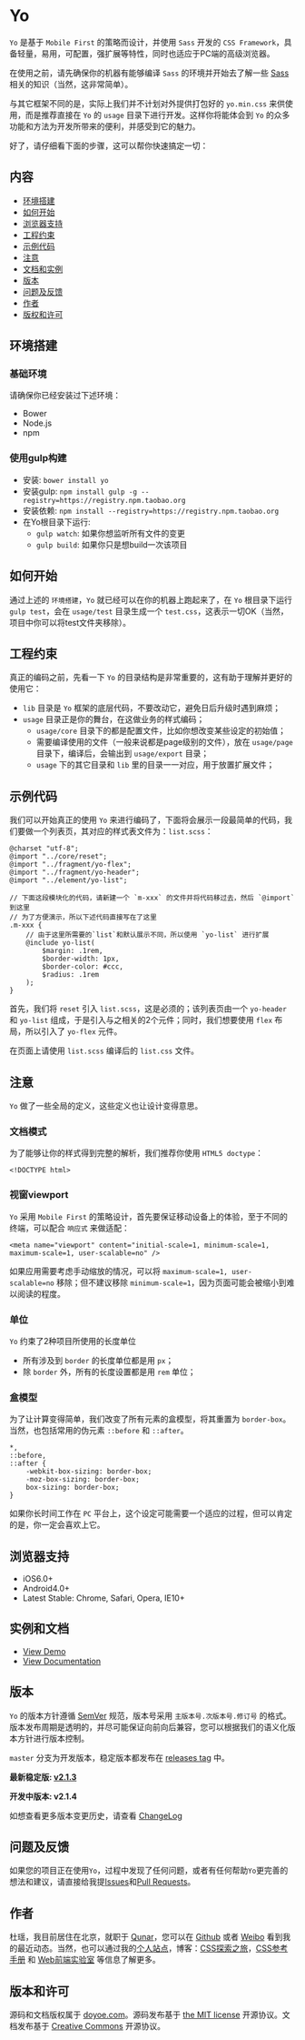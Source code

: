 # Yo

`Yo` 是基于 `Mobile First` 的策略而设计，并使用 `Sass` 开发的 `CSS Framework`，具备轻量，易用，可配置，强扩展等特性，同时也适应于PC端的高级浏览器。

在使用之前，请先确保你的机器有能够编译 `Sass` 的环境并开始去了解一些 [Sass](http://sass-lang.com/) 相关的知识（当然，这非常简单）。

与其它框架不同的是，实际上我们并不计划对外提供打包好的 `yo.min.css` 来供使用，而是推荐直接在 `Yo` 的 `usage` 目录下进行开发。这样你将能体会到 `Yo` 的众多功能和方法为开发所带来的便利，并感受到它的魅力。

好了，请仔细看下面的步骤，这可以帮你快速搞定一切：


## 内容

* [环境搭建](#quick-stat)
* [如何开始](#how-to-start)
* [浏览器支持](#supported-browsers)
* [工程约束](#rules)
* [示例代码](#template)
* [注意](#attention)
* [文档和实例](#documentation-and-demo)
* [版本](#versioning)
* [问题及反馈](#bugs-and-feature-requests)
* [作者](#author)
* [版权和许可](#copyright-and-license)


<a name="quick-stat"></a>
## 环境搭建

### 基础环境

请确保你已经安装过下述环境：

* Bower
* Node.js
* npm

### 使用gulp构建

* 安装: `bower install yo`
* 安装gulp: `npm install gulp -g --registry=https://registry.npm.taobao.org`
* 安装依赖: `npm install --registry=https://registry.npm.taobao.org`
* 在Yo根目录下运行:
    * `gulp watch`: 如果你想监听所有文件的变更
    * `gulp build`: 如果你只是想build一次该项目


<a name="how-to-start"></a>
## 如何开始

通过上述的 `环境搭建`，`Yo` 就已经可以在你的机器上跑起来了，在 `Yo` 根目录下运行 `gulp test`，会在 `usage/test` 目录生成一个 `test.css`，这表示一切OK（当然，项目中你可以将test文件夹移除）。


<a name="rules"></a>
## 工程约束

真正的编码之前，先看一下 `Yo` 的目录结构是非常重要的，这有助于理解并更好的使用它：

* `lib` 目录是 `Yo` 框架的底层代码，不要改动它，避免日后升级时遇到麻烦；
* `usage` 目录正是你的舞台，在这做业务的样式编码；
    * `usage/core` 目录下的都是配置文件，比如你想改变某些设定的初始值；
    * 需要编译使用的文件（一般来说都是page级别的文件），放在 `usage/page` 目录下，编译后，会输出到 `usage/export` 目录；
    * `usage` 下的其它目录和 `lib` 里的目录一一对应，用于放置扩展文件；


<a name="template"></a>
## 示例代码

我们可以开始真正的使用 `Yo` 来进行编码了，下面将会展示一段最简单的代码，我们要做一个列表页，其对应的样式表文件为：`list.scss`：

    @charset "utf-8";
    @import "../core/reset";
    @import "../fragment/yo-flex";
    @import "../fragment/yo-header";
    @import "../element/yo-list";

    // 下面这段模块化的代码，请新建一个 `m-xxx` 的文件并将代码移过去，然后 `@import` 到这里
    // 为了方便演示，所以下述代码直接写在了这里
    .m-xxx {
        // 由于这里所需要的`list`和默认展示不同，所以使用 `yo-list` 进行扩展
        @include yo-list(
            $margin: .1rem,
            $border-width: 1px,
            $border-color: #ccc,
            $radius: .1rem
        );
    }

首先，我们将 `reset` 引入 `list.scss`，这是必须的；该列表页由一个 `yo-header` 和 `yo-list` 组成，于是引入与之相关的2个元件；同时，我们想要使用 `flex` 布局，所以引入了 `yo-flex` 元件。

在页面上请使用 `list.scss` 编译后的 `list.css` 文件。


<a name="attention"></a>
## 注意

`Yo` 做了一些全局的定义，这些定义也让设计变得意思。

### 文档模式

为了能够让你的样式得到完整的解析，我们推荐你使用 `HTML5 doctype`：

    <!DOCTYPE html>

### 视窗viewport

`Yo` 采用 `Mobile First` 的策略设计，首先要保证移动设备上的体验，至于不同的终端，可以配合 `响应式` 来做适配：

    <meta name="viewport" content="initial-scale=1, minimum-scale=1, maximum-scale=1, user-scalable=no" />

如果应用需要考虑手动缩放的情况，可以将 `maximum-scale=1, user-scalable=no` 移除；但不建议移除 `minimum-scale=1`，因为页面可能会被缩小到难以阅读的程度。

### 单位

`Yo` 约束了2种项目所使用的长度单位

* 所有涉及到 `border` 的长度单位都是用 `px`；
* 除 `border` 外，所有的长度设置都是用 `rem` 单位；

### 盒模型

为了让计算变得简单，我们改变了所有元素的盒模型，将其重置为 `border-box`。当然，也包括常用的伪元素 `::before` 和 `::after`。

    *,
    ::before,
    ::after {
        -webkit-box-sizing: border-box;
        -moz-box-sizing: border-box;
        box-sizing: border-box;
    }

如果你长时间工作在 `PC` 平台上，这个设定可能需要一个适应的过程，但可以肯定的是，你一定会喜欢上它。


<a name="supported-browsers"></a>
## 浏览器支持

* iOS6.0+
* Android4.0+
* Latest Stable: Chrome, Safari, Opera, IE10+


<a name="documentation-and-demo"></a>
## 实例和文档

* [View Demo](http://doyoe.github.io/Yo/demo/)
* [View Documentation](http://doyoe.github.io/Yo/doc/)


<a name="versioning"></a>
## 版本

`Yo` 的版本方针遵循 [SemVer](http://semver.org/lang/zh-CN/) 规范，版本号采用 `主版本号.次版本号.修订号` 的格式。版本发布周期是透明的，并尽可能保证向前向后兼容，您可以根据我们的语义化版本方针进行版本控制。

`master` 分支为开发版本，稳定版本都发布在 [releases tag](https://github.com/doyoe/Yo/releases) 中。

**最新稳定版: [v2.1.3](https://github.com/doyoe/Yo/releases/tag/v2.1.3)**

**开发中版本: v2.1.4**

如想查看更多版本变更历史，请查看 [ChangeLog](https://github.com/doyoe/Yo/blob/master/changelog.md)


<a name="bugs-and-feature-requests"></a>
## 问题及反馈

如果您的项目正在使用`Yo`，过程中发现了任何问题，或者有任何帮助`Yo`更完善的想法和建议，请直接给我提[Issues](https://github.com/doyoe/Yo/issues/new)和[Pull Requests](https://github.com/doyoe/Yo/pulls)。


<a name="author"></a>
## 作者

杜瑶，我目前居住在北京，就职于 [Qunar](http://www.qunar.com)，您可以在 [Github](https://github.com/doyoe) 或者 [Weibo](http://weibo.com/doyoe) 看到我的最近动态。当然，也可以通过我的[个人站点](http://www.doyoe.com)，博客：[CSS探索之旅](http://blog.doyoe.com)，[CSS参考手册](http://css.doyoe.com) 和 [Web前端实验室](http://demo.doyoe.com) 等信息了解更多。


<a name="copyright-and-license"></a>
## 版本和许可

源码和文档版权属于 [doyoe.com](http://www.doyoe.com)。源码发布基于 [the MIT license](http://opensource.org/licenses/MIT) 开源协议。文档发布基于 [Creative Commons](http://creativecommons.org/licenses/by/4.0/) 开源协议。